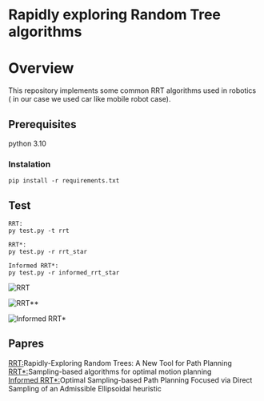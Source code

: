 # Rapidly exploring Random Tree algorithms

# Overview 

This repository implements some common RRT algorithms used in robotics ( in our case we used car like mobile robot case).

## Prerequisites 
  python 3.10

### Instalation
```
pip install -r requirements.txt
```

## Test


```
RRT:
py test.py -t rrt

RRT*:
py test.py -r rrt_star

Informed RRT*:
py test.py -r informed_rrt_star
```

![RRT](https://github.com/cynanis/Rapidly-exploring-Random-Tree/blob/main/pictures/rrt.PNG)

![RRT**](https://github.com/cynanis/Rapidly-exploring-Random-Tree/blob/main/pictures/rrt_star.PNG)

![Informed RRT*](https://github.com/cynanis/Rapidly-exploring-Random-Tree/blob/main/pictures/informed_rrt_star.PNG)

## Papres
[RRT:](http://msl.cs.uiuc.edu/~lavalle/papers/Lav98c.pdf)Rapidly-Exploring Random Trees: A New Tool for Path Planning
<br />
[RRT*:](https://arxiv.org/abs/1105.1186)Sampling-based algorithms for optimal motion planning
<br />
[Informed RRT*:](https://arxiv.org/abs/1404.2334.pdf)Optimal Sampling-based Path Planning Focused via Direct Sampling of an Admissible Ellipsoidal heuristic
<br />

